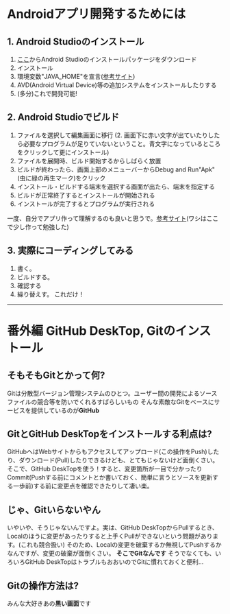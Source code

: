 # Androidアプリ開発するためには

## 1. Android Studioのインストール

1. [ここ](https://developer.android.com/studio/?hl=ja)からAndroid Studioのインストールパッケージをダウンロード
2. インストール
3. 環境変数"JAVA_HOME"を宣言([参考サイト](https://www.javadrive.jp/start/install/index4.html))
4. AVD(Android Virtual Device)等の追加システムをインストールしたりする
5. (多分)これで開発可能!

## 2. Android Studioでビルド

1. ファイルを選択して編集画面に移行
(2. 画面下に赤い文字が出ていたりしたら必要なプログラムが足りていないということ。青文字になっているところをクリックして更にインストール)
3. ファイルを展開時、ビルド開始するからしばらく放置
4. ビルドが終わったら、画面上部のメニューバーからDebug and Run"Apk"(虫に緑の再生マーク)をクリック
5. インストール・ビルドする端末を選択する画面が出たら、端末を指定する
6. ビルドが正常終了するとインストールが開始される
7. インストールが完了するとプログラムが実行される

一度、自分でアプリ作って理解するのも良いと思うで。[参考サイト](https://anharu.keiji.io/lesson1/)(ワシはここで少し作って勉強した)

## 3. 実際にコーディングしてみる

1. 書く。
2. ビルドする。
3. 確認する
4. 繰り替えす。
これだけ！

* * * 

# 番外編  GitHub DeskTop, Gitのインストール

## そもそもGitとかって何?
Gitは分散型バージョン管理システムのひとつ。ユーザー間の開発によるソースファイルの競合等を防いでくれるすばらしいもの
そんな素敵なGitをベースにサービスを提供しているのが**GitHub**

## GitとGitHub DeskTopをインストールする利点は?
GitHubへはWebサイトからもアクセスしてアップロード(この操作をPush)したり、ダウンロード(Pull)したりできるけども、とてもじゃないけど面倒くさい。
そこで、GitHub DeskTopを使う！すると、変更箇所が一目で分かったりCommit(Pushする前にコメントとか書いておく、簡単に言うとソースを更新する一歩前)する前に変更点を確認できたりして凄い楽。

## じゃ、Gitいらないやん
いやいや、そうじゃないんですよ。実は、GitHub DeskTopからPullするとき、Localのほうに変更があったりすると上手くPullができないという問題があります。(これも競合扱い)
そのため、Localの変更を破棄するか無視してPushするかなんですが、変更の破棄が面倒くさい。
**そこでGitなんです**
そうでなくても、いろいろGitHub DeskTopはトラブルもおおいのでGitに慣れておくと便利…
## Gitの操作方法は?
みんな大好きあの**黒い画面**です
